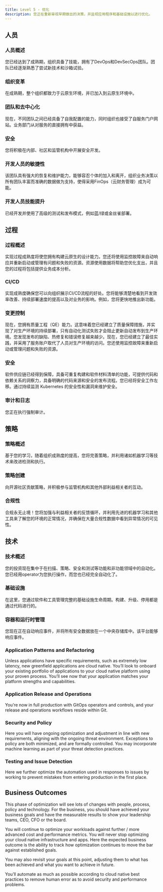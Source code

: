 ```yaml
---
title: Level 5 - 优化
description: 您正在重新审视早期做出的决策，并监视应用程序和基础设施以进行优化。
---
```


## <i class="fas fa-users"></i> 人员

### 人员概述

您已经达到了成熟期，组织具备了技能，拥有了DevOps和DevSecOps团队。团队已经逐渐熟悉了尝试新技术和沙箱试验。

### 组织变革

在成熟期，整个组织都致力于云原生环境，并已加入到云原生环境中。

### 团队和去中心化

现在，不同团队之间已经具备了自我配置的能力，同时组织也接受了自服务门户网站。业务部门从对服务的直接拥有中获益。

### 安全

您将积极在内部、社区和监管机构中开展安全开发。

### 开发人员的敏捷性

该团队具有强大的恢复和维护能力，能够容忍个体的加入和离开，组织业务决策以所有团队丰富而准确的数据做为支持，使得采用FinOps（云财务管理）成为可能。

### 开发人员技能提升

已经开发并使用了高级的测试和发布模式，例如蓝/绿或金丝雀部署。

## <i class="fas fa-cogs"></i> 过程

### 过程概述

实现过程成熟度将使您拥有构建云原生的设计能力。您还将使用监控故障来自动响应并重新启动或管理有问题和失败的资源。资源使用数据将帮助您优化支出，并且您的过程将包括提供业务成本分析。


### CI/CD

实现成熟度确保您可以向组织展示CI/CD流程的好处。您将能够清楚地看到开发效率改善、持续部署速度的提高以及对业务的影响。例如，您将更快地推出新功能。

### 变更控制

现在，您拥有质量工程（QE）能力。这意味着您已经建立了质量保障措施，并实现了对生产环境的持续部署，只有自动化测试失败才会阻止更新自动发布到生产环境。您发现发布的缺陷、热修复和错误修复越来越少。现在，您已经建立了最佳实践，并采用了服务账户取代了人员对生产环境的访问。您还使用监控故障来重新启动或管理问题和失败的资源。

### 安全

软件供应链已经得到保障，具备可重复构建和软件材料清单的功能，可提供代码和依赖关系的洞察力，具备明确的代码来源和安全的发布流程。您已经将安全工作左移。通过持续监测 Kubernetes 的安全性和漏洞来维护安全。

### 审计和日志
您正在执行强制审计。

## <i class="fas fa-edit"></i> 策略

### 策略概述

基于您的学习，随着组织成熟度的提高，您将完善策略，并利用诸如机器学习等技术来改进检测和执行。

### 策略创建

向开源社区贡献策略，并积极参与监管机构和其他外部利益相关者的互动。

### 合规性

合规永无止境！您将加强与利益相关者的反馈循环，并利用先进的机器学习和其他工具来了解您的环境的正常情况，并确保在大量合规性数据中看到异常情况的可见性。

## <i class="fas fa-server"></i> 技术

### 技术概述

您的投资现在集中于在扫描、策略、安全和测试等功能和非功能领域中的自动化。您已经用operator为您执行操作，而您也已经完全自动化了。

### 基础设施

在这里，您通过软件和工具管理完整的基础设施生命周期。构建、升级、停用都是通过代码进行的。

### 容器和运行时管理

您现在正在自动响应事件，并将所有安全数据放在一个中央存储库中。该平台能够响应事件。

### Application Patterns and Refactoring

Unless applications have specific requirements, such as extremely low latency, new greenfield applications are cloud native. You’ll look to onboard your existing portfolio of applications to your cloud native platform using your proven process. You’ll see now that your application matches your platform strengths and capabilities.

### Application Release and Operations

You’re now in full production with GitOps operators and controls, and your release and operations workflows reside within Git.

### Security and Policy

Here you will have ongoing optimization and adjustment in line with new requirements, aligning with the ongoing threat environment. Exceptions to policy are both minimized, and are formally controlled. You may incorporate machine learning as part of your threat detection practices.

### Testing and Issue Detection

Here we further optimize the automation used in responses to issues by working to prevent mistakes from entering production in the first place.

## <i class="fas fa-building"></i> Business Outcomes

This phase of optimization will see lots of changes with people, process, policy and technology. For the business, you should have achieved your business goals and have the measurable results to show your leadership teams, CEO, CFO or the board.

You will continue to optimize your workloads against further / more advanced cost and performance metrics. You will never stop optimizing your cloud native infrastructure and apps. Here the expected business outcome is the ability to track how optimization continues to move the bar against established goals.

You may also revisit your goals at this point, adjusting them to what has been achieved and what you want to achieve in future.

You’ll automate as much as possible according to cloud native best practices to remove human error as to avoid security and performance problems.
